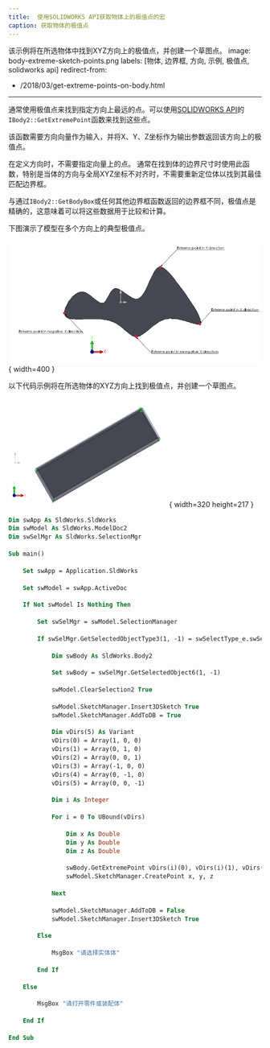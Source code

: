 ```yaml
---
title:  使用SOLIDWORKS API获取物体上的极值点的宏
caption: 获取物体的极值点
---
```

 该示例将在所选物体中找到XYZ方向上的极值点，并创建一个草图点。
image: body-extreme-sketch-points.png
labels: [物体, 边界框, 方向, 示例, 极值点, solidworks api]
redirect-from:
  - /2018/03/get-extreme-points-on-body.html
---

通常使用极值点来找到指定方向上最远的点。可以使用[SOLIDWORKS API](https://help.solidworks.com/2012/english/api/sldworksapi/solidworks.interop.sldworks~solidworks.interop.sldworks.ibody2~getextremepoint.html)的`IBody2::GetExtremePoint`函数来找到这些点。

该函数需要方向向量作为输入，并将X、Y、Z坐标作为输出参数返回该方向上的极值点。

在定义方向时，不需要指定向量上的点。
通常在找到体的边界尺寸时使用此函数，特别是当体的方向与全局XYZ坐标不对齐时，不需要重新定位体以找到其最佳匹配边界框。

与通过`IBody2::GetBodyBox`或任何其他边界框函数返回的边界框不同，极值点是精确的，这意味着可以将这些数据用于比较和计算。

下图演示了模型在多个方向上的典型极值点。

![模型在+X、-X、+Y和-Y方向上的极值点](extereme-points.png){ width=400 }

以下代码示例将在所选物体的XYZ方向上找到极值点，并创建一个草图点。

![在物体的极值方向上创建的草图点](body-extreme-sketch-points.png){ width=320 height=217 }

~~~ vb
Dim swApp As SldWorks.SldWorks
Dim swModel As SldWorks.ModelDoc2
Dim swSelMgr As SldWorks.SelectionMgr

Sub main()

    Set swApp = Application.SldWorks
    
    Set swModel = swApp.ActiveDoc
    
    If Not swModel Is Nothing Then
    
        Set swSelMgr = swModel.SelectionManager
        
        If swSelMgr.GetSelectedObjectType3(1, -1) = swSelectType_e.swSelSOLIDBODIES Then
        
            Dim swBody As SldWorks.Body2
        
            Set swBody = swSelMgr.GetSelectedObject6(1, -1)
        
            swModel.ClearSelection2 True
            
            swModel.SketchManager.Insert3DSketch True
            swModel.SketchManager.AddToDB = True
            
            Dim vDirs(5) As Variant
            vDirs(0) = Array(1, 0, 0)
            vDirs(1) = Array(0, 1, 0)
            vDirs(2) = Array(0, 0, 1)
            vDirs(3) = Array(-1, 0, 0)
            vDirs(4) = Array(0, -1, 0)
            vDirs(5) = Array(0, 0, -1)
            
            Dim i As Integer
            
            For i = 0 To UBound(vDirs)
                
                Dim x As Double
                Dim y As Double
                Dim z As Double
            
                swBody.GetExtremePoint vDirs(i)(0), vDirs(i)(1), vDirs(i)(2), x, y, z
                swModel.SketchManager.CreatePoint x, y, z
                
            Next
                
            swModel.SketchManager.AddToDB = False
            swModel.SketchManager.Insert3DSketch True
        
        Else
            
            MsgBox "请选择实体体"
            
        End If
        
    Else
        
        MsgBox "请打开零件或装配体"
        
    End If
    
End Sub

~~~